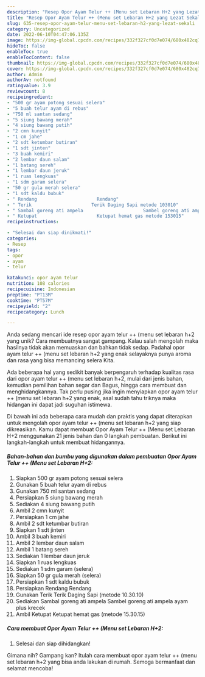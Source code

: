 ```yaml
---
description: "Resep Opor Ayam Telur ++ (Menu set Lebaran H+2 yang Lezat Sekali"
title: "Resep Opor Ayam Telur ++ (Menu set Lebaran H+2 yang Lezat Sekali"
slug: 635-resep-opor-ayam-telur-menu-set-lebaran-h2-yang-lezat-sekali
category: Uncategorized
date: 2022-06-10T04:47:06.135Z
image: https://img-global.cpcdn.com/recipes/332f327cf0d7e074/680x482cq70/opor-ayam-telur-menu-set-lebaran-h2-foto-resep-utama.jpg
hideToc: false
enableToc: true
enableTocContent: false
thumbnail: https://img-global.cpcdn.com/recipes/332f327cf0d7e074/680x482cq70/opor-ayam-telur-menu-set-lebaran-h2-foto-resep-utama.jpg
cover: https://img-global.cpcdn.com/recipes/332f327cf0d7e074/680x482cq70/opor-ayam-telur-menu-set-lebaran-h2-foto-resep-utama.jpg
author: Admin
authorAv: notfound
ratingvalue: 3.9
reviewcount: 8
recipeingredient:
- "500 gr ayam potong sesuai selera"
- "5 buah telur ayam di rebus"
- "750 ml santan sedang"
- "5 siung bawang merah"
- "4 siung bawang putih"
- "2 cmn kunyit"
- "1 cm jahe"
- "2 sdt ketumbar butiran"
- "1 sdt jinten"
- "3 buah kemiri"
- "2 lembar daun salam"
- "1 batang sereh"
- "1 lembar daun jeruk"
- "1 ruas lengkuas"
- "1 sdm garam selera"
- "50 gr gula merah selera"
- "1 sdt kaldu bubuk"
- " Rendang                      Rendang"
- " Terik                      Terik Daging Sapi metode 103010"
- " Sambal goreng ati ampela                      Sambel goreng ati ampela ayam plus krecek"
- " Ketupat                      Ketupat hemat gas metode 153015"
recipeinstructions:

- "Selesai dan siap dinikmati!"
categories:
- Resep
tags:
- opor
- ayam
- telur

katakunci: opor ayam telur 
nutrition: 108 calories
recipecuisine: Indonesian
preptime: "PT13M"
cooktime: "PT57M"
recipeyield: "2"
recipecategory: Lunch

---
```





Anda sedang mencari ide resep opor ayam telur ++ (menu set lebaran h+2 yang unik? Cara membuatnya sangat gampang. Kalau salah mengolah maka hasilnya tidak akan memuaskan dan bahkan tidak sedap. Padahal opor ayam telur ++ (menu set lebaran h+2 yang enak selayaknya punya aroma dan rasa yang bisa memancing selera Kita.





Ada beberapa hal yang sedikit banyak berpengaruh terhadap kualitas rasa dari opor ayam telur ++ (menu set lebaran h+2, mulai dari jenis bahan, kemudian pemilihan bahan segar dan Bagus, hingga cara membuat dan menghidangkannya. Tak perlu pusing jika ingin menyiapkan opor ayam telur ++ (menu set lebaran h+2 yang enak,      asal sudah tahu triknya maka hidangan ini dapat jadi suguhan istimewa.





















Di bawah ini ada beberapa cara mudah dan praktis yang dapat diterapkan untuk mengolah opor ayam telur ++ (menu set lebaran h+2 yang siap dikreasikan. Kamu dapat membuat Opor Ayam Telur ++ (Menu set Lebaran H+2 menggunakan 21 jenis bahan dan 0 langkah pembuatan. Berikut ini langkah-langkah untuk membuat hidangannya.

<!--inarticleads1-->

##### Bahan-bahan dan bumbu yang digunakan dalam pembuatan Opor Ayam Telur ++ (Menu set Lebaran H+2:

1. Siapkan 500 gr ayam potong sesuai selera
1. Gunakan 5 buah telur ayam di rebus
1. Gunakan 750 ml santan sedang
1. Persiapkan 5 siung bawang merah
1. Sediakan 4 siung bawang putih
1. Ambil 2 cmn kunyit
1. Persiapkan 1 cm jahe
1. Ambil 2 sdt ketumbar butiran
1. Siapkan 1 sdt jinten
1. Ambil 3 buah kemiri
1. Ambil 2 lembar daun salam
1. Ambil 1 batang sereh
1. Sediakan 1 lembar daun jeruk
1. Siapkan 1 ruas lengkuas
1. Sediakan 1 sdm garam (selera)
1. Siapkan 50 gr gula merah (selera)
1. Persiapkan 1 sdt kaldu bubuk
1. Persiapkan  Rendang                      Rendang
1. Gunakan  Terik                      Terik Daging Sapi (metode 10.30.10)
1. Sediakan  Sambal goreng ati ampela                      Sambel goreng ati ampela ayam plus krecek
1. Ambil  Ketupat                      Ketupat hemat gas (metode 15.30.15)




<!--inarticleads2-->

##### Cara membuat Opor Ayam Telur ++ (Menu set Lebaran H+2:


1. Selesai dan siap dihidangkan!



Gimana nih? Gampang kan? Itulah cara membuat opor ayam telur ++ (menu set lebaran h+2 yang bisa anda lakukan di rumah. Semoga bermanfaat dan selamat mencoba!

